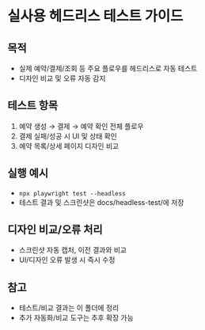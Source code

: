 # 실사용 헤드리스 테스트 가이드

## 목적
- 실제 예약/결제/조회 등 주요 플로우를 헤드리스로 자동 테스트
- 디자인 비교 및 오류 자동 감지

## 테스트 항목
1. 예약 생성 → 결제 → 예약 확인 전체 플로우
2. 결제 실패/성공 시 UI 및 상태 확인
3. 예약 목록/상세 페이지 디자인 비교

## 실행 예시
- `npx playwright test --headless`
- 테스트 결과 및 스크린샷은 docs/headless-test/에 저장

## 디자인 비교/오류 처리
- 스크린샷 자동 캡처, 이전 결과와 비교
- UI/디자인 오류 발생 시 즉시 수정

## 참고
- 테스트/비교 결과는 이 폴더에 정리
- 추가 자동화/비교 도구는 추후 확장 가능
